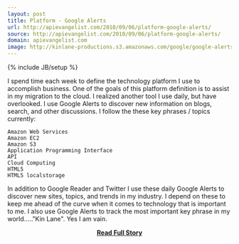 ```yaml
---
layout: post
title: Platform - Google Alerts
url: http://apievangelist.com/2010/09/06/platform-google-alerts/
source: http://apievangelist.com/2010/09/06/platform-google-alerts/
domain: apievangelist.com
image: http://kinlane-productions.s3.amazonaws.com/google/google-alerts.jpg
---
```

{% include JB/setup %}<p>I spend time each week to define the technology platform I use to accomplish business. One of the goals of this platform definition is to assist in my migration to the cloud.
I realized another tool I use daily, but have overlooked. I use Google Alerts to discover new information on blogs, search, and other discussions.
I follow the these key phrases / topics currently:

	Amazon Web Services
	Amazon EC2
	Amazon S3
	Application Programming Interface
	API
	Cloud Computing
	HTML5
	HTML5 localstorage

In addition to Google Reader and Twitter I use these daily Google Alerts to discover new sites, topics, and trends in my industry. I depend on these to keep me ahead of the curve when it comes to technology that is important to me.
I also use Google Alerts to track the most important key phrase in my world....."Kin Lane". Yes I am vain.
</p>
<center><p><a href="http://apievangelist.com/2010/09/06/platform-google-alerts/" style='padding:25px; font-sze:18px; font-weight: bold;'>Read Full Story</a></p></center>
